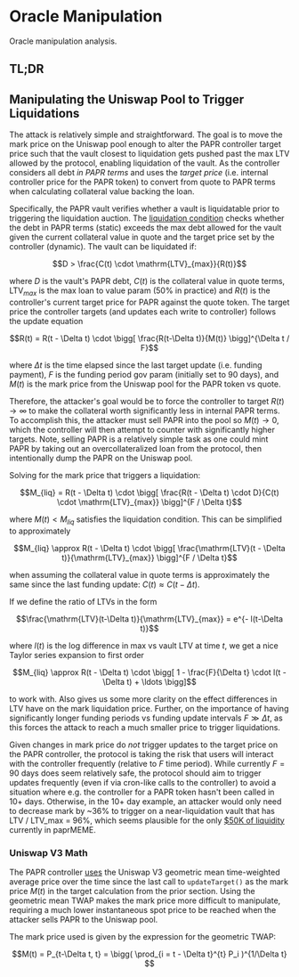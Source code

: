 # Oracle Manipulation

Oracle manipulation analysis.

## TL;DR


## Manipulating the Uniswap Pool to Trigger Liquidations

The attack is relatively simple and straightforward. The goal is to move the mark price on the Uniswap pool
enough to alter the PAPR controller target price such that the vault closest to liquidation gets pushed past the max LTV
allowed by the protocol, enabling liquidation of the vault. As the controller considers
all debt *in PAPR terms* and uses the *target price* (i.e. internal controller price for the PAPR token) to
convert from quote to PAPR terms when calculating collateral value backing the loan.

Specifically, the PAPR vault verifies whether a vault is liquidatable prior to triggering the liquidation auction.
The [liquidation condition](https://github.com/with-backed/papr/blob/master/src/PaprController.sol#L337)
checks whether the debt in PAPR terms (static) exceeds the max debt allowed for the vault
given the current collateral value in quote and the target price set by the controller
(dynamic). The vault can be liquidated if:

```math
D > \frac{C(t) \cdot \mathrm{LTV}_{max}}{R(t)}
```

where $D$ is the vault's PAPR debt, $C(t)$ is the collateral value in quote terms, $\mathrm{LTV}_{max}$ is the
max loan to value param (50\% in practice) and $R(t)$ is the controller's current target price
for PAPR against the quote token. The target price the controller targets (and updates each write to controller)
follows the update equation

```math
R(t) = R(t - \Delta t) \cdot \bigg[ \frac{R(t-\Delta t)}{M(t)} \bigg]^{\Delta t / F}
```

where $\Delta t$ is the time elapsed since the last target update (i.e. funding payment),
$F$ is the funding period gov param (initially set to 90 days), and $M(t)$ is the mark price
from the Uniswap pool for the PAPR token vs quote.

Therefore, the attacker's goal would be to force the controller to target $R(t) \to \infty$ to make the collateral
worth significantly less in internal PAPR terms. To accomplish this, the attacker must sell PAPR into the pool so $M(t) \to 0$,
which the controller will then attempt to counter with significantly higher targets. Note, selling PAPR is a
relatively simple task as one could mint PAPR by taking out an overcollateralized loan from the protocol, then intentionally
dump the PAPR on the Uniswap pool.

Solving for the mark price that triggers a liquidation:

```math
M_{liq} = R(t - \Delta t) \cdot \bigg[ \frac{R(t - \Delta t) \cdot D}{C(t) \cdot \mathrm{LTV}_{max}} \bigg]^{F / \Delta t}
```

where $M(t) < M_{liq}$ satisfies the liquidation condition. This can be simplified to approximately

```math
M_{liq} \approx R(t - \Delta t) \cdot \bigg[ \frac{\mathrm{LTV}(t - \Delta t)}{\mathrm{LTV}_{max}} \bigg]^{F / \Delta t}
```

when assuming the collateral value in quote terms is approximately the same since the last funding update: $C(t) \approx C(t-\Delta t)$.

If we define the ratio of LTVs in the form

```math
\frac{\mathrm{LTV}(t-\Delta t)}{\mathrm{LTV}_{max}} = e^{- l(t-\Delta t)}
```

where $l(t)$ is the log difference in max vs vault LTV at time $t$, we get a nice Taylor series expansion to first order

```math
M_{liq} \approx R(t - \Delta t) \cdot \bigg[ 1 - \frac{F}{\Delta t} \cdot l(t - \Delta t) + \ldots \bigg]
```

to work with. Also gives us some more clarity on the effect differences in LTV have on the mark liquidation price. Further,
on the importance of having significantly longer funding periods vs funding update intervals $F \gg \Delta t$, as this forces
the attack to reach a much smaller price to trigger liquidations.

Given changes in mark price do *not* trigger updates to the target price on the PAPR controller, the protocol is taking the
risk that users will interact with the controller frequently (relative to $F$ time period). While currently $F = 90$ days does seem
relatively safe, the protocol should aim to trigger updates frequently (even if via cron-like calls to the controller)
to avoid a situation where e.g. the controller for a PAPR token hasn't been called in 10+ days. Otherwise, in the 10+ day example,
an attacker would only need to decrease mark by ~36% to trigger on a near-liquidation vault that has LTV / LTV_max = 96%, which seems plausible
for the only [$50K of liquidity](https://papr.wtf/tokens/paprMeme/lp) currently in paprMEME.


### Uniswap V3 Math

The PAPR controller [uses](https://github.com/with-backed/papr/blob/master/src/UniswapOracleFundingRateController.sol#L144) the Uniswap V3
geometric mean time-weighted average price over the time since the last call to `updateTarget()` as the mark price $M(t)$ in the target calculation
from the prior section. Using the geometric mean TWAP makes the mark price more difficult to manipulate, requiring a much lower
instantaneous spot price to be reached when the attacker sells PAPR to the Uniswap pool.

The mark price used is given by the expression for the geometric TWAP:

```math
M(t) = P_{t-\Delta t, t} = \bigg( \prod_{i = t - \Delta t}^{t} P_i )^{1/\Delta t}   
```



